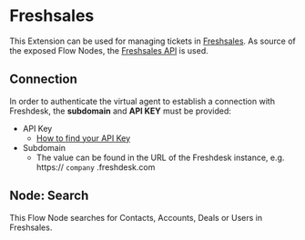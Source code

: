 ﻿# Freshsales

This Extension can be used for managing tickets in [Freshsales](https://www.freshworks.com/de/crm/sales/). As source of the exposed Flow Nodes, the [Freshsales API](https://developers.freshworks.com/crm/api/#introduction) is used.

## Connection

In order to authenticate the virtual agent to establish a connection with Freshdesk, the **subdomain** and **API KEY** must be provided:

- API Key
  - [How to find your API Key](https://support.freshdesk.com/en/support/solutions/articles/215517)
- Subdomain
  - The value can be found in the URL of the Freshdesk instance, e.g. https:// `company` .freshdesk.com

## Node: Search

This Flow Node searches for Contacts, Accounts, Deals or Users in Freshsales.
